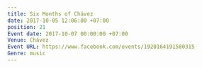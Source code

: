 ```yaml
---
title: Six Months of Chávez
date: 2017-10-05 12:06:00 +07:00
position: 21
Event date: 2017-10-07 00:00:00 +07:00
Venue: Chávez
Event URL: https://www.facebook.com/events/1920164191580315
Genre: music
---
```


